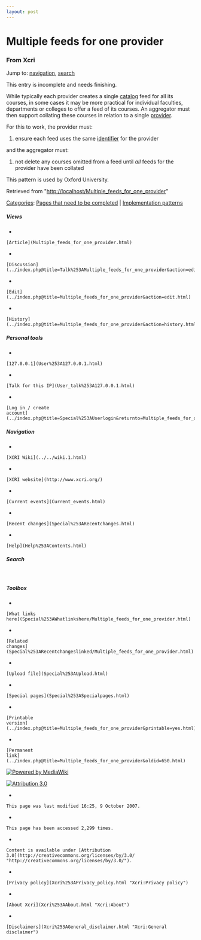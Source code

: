 ```yaml
---
layout: post
---
```








Multiple feeds for one provider 
===============================













### From Xcri 







Jump to: [navigation](Multiple_feeds_for_one_provider.html#column-one),
[search](Multiple_feeds_for_one_provider.html#searchInput)





This entry is incomplete and needs finishing.



While typically each provider creates a single
[catalog](Catalog.html "Catalog") feed for all its courses, in some
cases it may be more practical for individual faculties, departments or
colleges to offer a feed of its courses. An aggregator must then support
collating these courses in relation to a single
[provider](Provider.html "Provider").

For this to work, the provider must:

1.  ensure each feed uses the same
    [identifier](Identifier.html "Identifier") for the provider

and the aggregator must:

1.  not delete any courses omitted from a feed until *all* feeds for the
    provider have been collated

This pattern is used by Oxford University.



Retrieved from
"[http://localhost/Multiple\_feeds\_for\_one\_provider](Multiple_feeds_for_one_provider.html)"





[Categories](Special%253ACategories.html "Special:Categories"): [Pages that need to be
completed](Category%253APages_that_need_to_be_completed.html "Category:Pages that need to be completed")
| [Implementation
patterns](Category%253AImplementation_patterns.html "Category:Implementation patterns")

















##### Views



-   

    

    [Article](Multiple_feeds_for_one_provider.html)
-   

    

    [Discussion](../index.php@title=Talk%253AMultiple_feeds_for_one_provider&action=edit.html)
-   

    

    [Edit](../index.php@title=Multiple_feeds_for_one_provider&action=edit.html)
-   

    

    [History](../index.php@title=Multiple_feeds_for_one_provider&action=history.html)







##### Personal tools



-   

    

    [127.0.0.1](User%253A127.0.0.1.html)
-   

    

    [Talk for this IP](User_talk%253A127.0.0.1.html)
-   

    

    [Log in / create
    account](../index.php@title=Special%253AUserlogin&returnto=Multiple_feeds_for_one_provider.html)











[](../../wiki.1.html "XCRI Wiki")





##### Navigation



-   

    

    [XCRI Wiki](../../wiki.1.html)
-   

    

    [XCRI website](http://www.xcri.org/)
-   

    

    [Current events](Current_events.html)
-   

    

    [Recent changes](Special%253ARecentchanges.html)
-   

    

    [Help](Help%253AContents.html)







##### Search





 









##### Toolbox



-   

    

    [What links
    here](Special%253AWhatlinkshere/Multiple_feeds_for_one_provider.html)
-   

    

    [Related
    changes](Special%253ARecentchangeslinked/Multiple_feeds_for_one_provider.html)
-   

    

    [Upload file](Special%253AUpload.html)
-   

    

    [Special pages](Special%253ASpecialpages.html)
-   

    

    [Printable
    version](../index.php@title=Multiple_feeds_for_one_provider&printable=yes.html)
-   

    

    [Permanent
    link](../index.php@title=Multiple_feeds_for_one_provider&oldid=650.html)















[![Powered by
MediaWiki](../skins/common/images/poweredby_mediawiki_88x31.png)](http://www.mediawiki.org/)





[![Attribution 3.0
](http://i.creativecommons.org/l/by/3.0/88x31.png)](http://creativecommons.org/licenses/by/3.0/)



-   

    

    This page was last modified 16:25, 9 October 2007.
-   

    

    This page has been accessed 2,299 times.
-   

    

    Content is available under [Attribution
    3.0](http://creativecommons.org/licenses/by/3.0/ "http://creativecommons.org/licenses/by/3.0/").
-   

    

    [Privacy policy](Xcri%253APrivacy_policy.html "Xcri:Privacy policy")
-   

    

    [About Xcri](Xcri%253AAbout.html "Xcri:About")
-   

    

    [Disclaimers](Xcri%253AGeneral_disclaimer.html "Xcri:General disclaimer")




